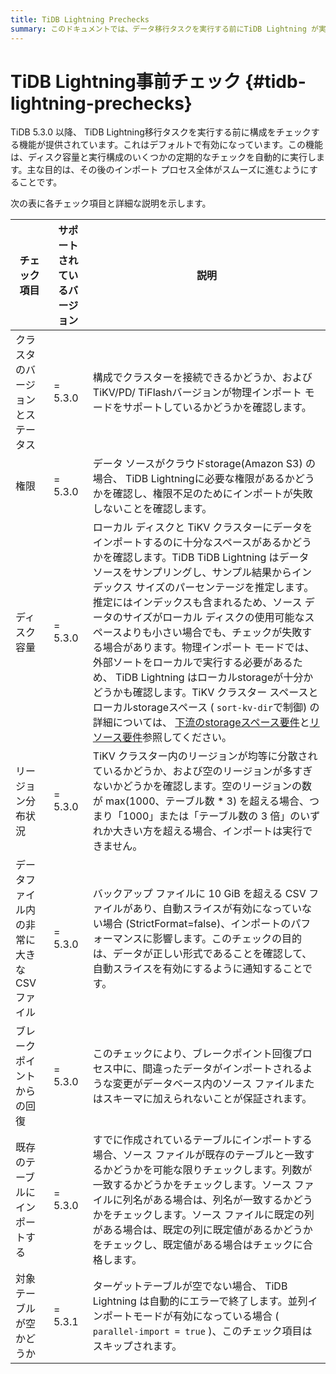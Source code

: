 ```yaml
---
title: TiDB Lightning Prechecks
summary: このドキュメントでは、データ移行タスクを実行する前にTiDB Lightning が実行するチェックについて説明します。これらの事前チェックにより、 TiDB Lightning がタスクをスムーズに実行できるようになります。
---
```


# TiDB Lightning事前チェック {#tidb-lightning-prechecks}

TiDB 5.3.0 以降、 TiDB Lightning移行タスクを実行する前に構成をチェックする機能が提供されています。これはデフォルトで有効になっています。この機能は、ディスク容量と実行構成のいくつかの定期的なチェックを自動的に実行します。主な目的は、その後のインポート プロセス全体がスムーズに進むようにすることです。

次の表に各チェック項目と詳細な説明を示します。

| チェック項目                 | サポートされているバージョン | 説明                                                                                                                                                                                                                                                                                                                                                                                                                                                                                                                                                                 |
| ---------------------- | -------------- | ------------------------------------------------------------------------------------------------------------------------------------------------------------------------------------------------------------------------------------------------------------------------------------------------------------------------------------------------------------------------------------------------------------------------------------------------------------------------------------------------------------------------------------------------------------------ |
| クラスタのバージョンとステータス       | = 5.3.0        | 構成でクラスターを接続できるかどうか、および TiKV/PD/ TiFlashバージョンが物理インポート モードをサポートしているかどうかを確認します。                                                                                                                                                                                                                                                                                                                                                                                                                                                                                       |
| 権限                     | = 5.3.0        | データ ソースがクラウドstorage(Amazon S3) の場合、 TiDB Lightningに必要な権限があるかどうかを確認し、権限不足のためにインポートが失敗しないことを確認します。                                                                                                                                                                                                                                                                                                                                                                                                                                                                   |
| ディスク容量                 | = 5.3.0        | ローカル ディスクと TiKV クラスターにデータをインポートするのに十分なスペースがあるかどうかを確認します。TiDB TiDB Lightning はデータ ソースをサンプリングし、サンプル結果からインデックス サイズのパーセンテージを推定します。推定にはインデックスも含まれるため、ソース データのサイズがローカル ディスクの使用可能なスペースよりも小さい場合でも、チェックが失敗する場合があります。物理インポート モードでは、外部ソートをローカルで実行する必要があるため、 TiDB Lightning はローカルstorageが十分かどうかも確認します。TiKV クラスター スペースとローカルstorageスペース ( `sort-kv-dir`で制御) の詳細については、 [下流のstorageスペース要件](/tidb-lightning/tidb-lightning-requirements.md#storage-space-of-the-target-database)と[リソース要件](/tidb-lightning/tidb-lightning-physical-import-mode.md#environment-requirements)参照してください。 |
| リージョン分布状況              | = 5.3.0        | TiKV クラスター内のリージョンが均等に分散されているかどうか、および空のリージョンが多すぎないかどうかを確認します。空のリージョンの数が max(1000、テーブル数 * 3) を超える場合、つまり「1000」または「テーブル数の 3 倍」のいずれか大きい方を超える場合、インポートは実行できません。                                                                                                                                                                                                                                                                                                                                                                                                           |
| データファイル内の非常に大きなCSVファイル | = 5.3.0        | バックアップ ファイルに 10 GiB を超える CSV ファイルがあり、自動スライスが有効になっていない場合 (StrictFormat=false)、インポートのパフォーマンスに影響します。このチェックの目的は、データが正しい形式であることを確認して、自動スライスを有効にするように通知することです。                                                                                                                                                                                                                                                                                                                                                                                                           |
| ブレークポイントからの回復          | = 5.3.0        | このチェックにより、ブレークポイント回復プロセス中に、間違ったデータがインポートされるような変更がデータベース内のソース ファイルまたはスキーマに加えられないことが保証されます。                                                                                                                                                                                                                                                                                                                                                                                                                                                                          |
| 既存のテーブルにインポートする        | = 5.3.0        | すでに作成されているテーブルにインポートする場合、ソース ファイルが既存のテーブルと一致するかどうかを可能な限りチェックします。列数が一致するかどうかをチェックします。ソース ファイルに列名がある場合は、列名が一致するかどうかをチェックします。ソース ファイルに既定の列がある場合は、既定の列に既定値があるかどうかをチェックし、既定値がある場合はチェックに合格します。                                                                                                                                                                                                                                                                                                                                                                           |
| 対象テーブルが空かどうか           | = 5.3.1        | ターゲットテーブルが空でない場合、 TiDB Lightning は自動的にエラーで終了します。並列インポートモードが有効になっている場合 ( `parallel-import = true` )、このチェック項目はスキップされます。                                                                                                                                                                                                                                                                                                                                                                                                                                              |
